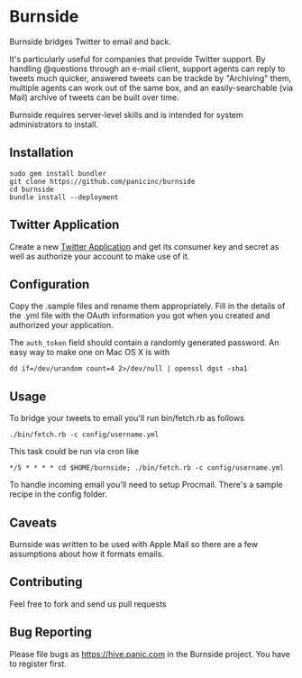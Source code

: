 Burnside
========

Burnside bridges Twitter to email and back.

It's particularly useful for companies that provide Twitter support. By handling @questions through an e-mail client, support agents can reply to tweets much quicker, answered tweets can be trackde by "Archiving" them, multiple agents can work out of the same box, and an easily-searchable (via Mail) archive of tweets can be built over time.

Burnside requires server-level skills and is intended for system administrators to install.

Installation
------------

	sudo gem install bundler
	git clone https://github.com/panicinc/burnside
	cd burnside
	bundle install --deployment
	
Twitter Application
-------------------
Create a new [Twitter Application](https://dev.twitter.com/apps/new) and get its consumer key and secret as well as authorize your account to make use of it.

Configuration
-------------

Copy the .sample files and rename them appropriately. Fill in the details of the .yml file with the OAuth information you got when you created and authorized your application.

The `auth_token` field should contain a randomly generated password. An easy way to make one on Mac OS X is with

	dd if=/dev/urandom count=4 2>/dev/null | openssl dgst -sha1
	
Usage
-----

To bridge your tweets to email you'll run bin/fetch.rb as follows

	./bin/fetch.rb -c config/username.yml
	
This task could be run via cron like

	*/5 * * * * cd $HOME/burnside; ./bin/fetch.rb -c config/username.yml
	
To handle incoming email you'll need to setup Procmail. There's a sample recipe in the config folder.

Caveats
-------

Burnside was written to be used with Apple Mail so there are a few assumptions about how it formats emails.

Contributing
------------

Feel free to fork and send us pull requests

Bug Reporting
-------------

Please file bugs as https://hive.panic.com in the Burnside project. You have to register first.